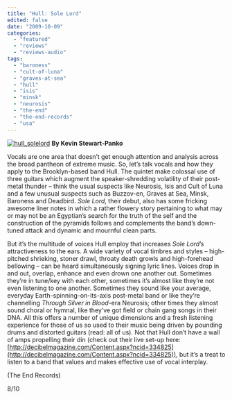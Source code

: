 ```yaml
---
title: "Hull: Sole Lord"
edited: false
date: "2009-10-09"
categories:
  - "featured"
  - "reviews"
  - "reviews-audio"
tags:
  - "baroness"
  - "cult-of-luna"
  - "graves-at-sea"
  - "hull"
  - "isis"
  - "minsk"
  - "neurosis"
  - "the-end"
  - "the-end-records"
  - "usa"
---
```


[![hull_solelord](http://www.hellbound.ca/wp-content/uploads/2009/10/hull_solelord.jpg "hull_solelord")](http://www.hellbound.ca/wp-content/uploads/2009/10/hull_solelord.jpg) **By Kevin Stewart-Panko**

Vocals are one area that doesn’t get enough attention and analysis across the broad pantheon of extreme music. So, let’s talk vocals and how they apply to the Brooklyn-based band Hull. The quintet make colossal use of three guitars which augment the speaker-shredding volatility of their post-metal thunder – think the usual suspects like Neurosis, Isis and Cult of Luna and a few unusual suspects such as Buzzov-en, Graves at Sea, Minsk, Baroness and Deadbird. _Sole Lord_, their debut, also has some fricking awesome liner notes in which a rather flowery story pertaining to what may or may not be an Egyptian’s search for the truth of the self and the construction of the pyramids follows and complements the band’s down-tuned attack and dynamic and mournful clean parts.

But it’s the multitude of voices Hull employ that increases _Sole Lord_’s attractiveness to the ears. A wide variety of vocal timbres and styles – high-pitched shrieking, stoner drawl, throaty death growls and high-forehead bellowing – can be heard simultaneously signing lyric lines. Voices drop in and out, overlap, enhance and even drown one another out. Sometimes they’re in tune/key with each other, sometimes it’s almost like they’re not even listening to one another. Sometimes they sound like your average, everyday Earth-spinning-on-its-axis post-metal band or like they’re channelling _Through Silver in Blood_\-era Neurosis; other times they almost sound choral or hymnal, like they’ve got field or chain gang songs in their DNA. All this offers a number of unique dimensions and a fresh listening experience for those of us so used to their music being driven by pounding drums and distorted guitars (read: all of us). Not that Hull don’t have a wall of amps propelling their din (check out their live set-up here: [http://decibelmagazine.com/Content.aspx?ncid=334825](http://decibelmagazine.com/Content.aspx?ncid=334825)), but it’s a treat to listen to a band that values and makes effective use of vocal interplay.

(The End Records)

8/10
